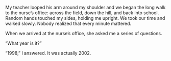 My teacher looped his arm around my shoulder and we began the
long walk to the nurse’s office: across the field, down the hill, and back
into school. Random hands touched my sides, holding me upright. We
took our time and walked slowly. Nobody realized that every minute
mattered.

When we arrived at the nurse’s office, she asked me a series of
questions.

“What year is it?”

“1998,” I answered. It was actually 2002.